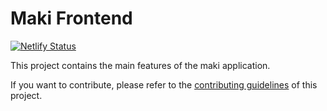 # Maki Frontend

[![Netlify Status](https://api.netlify.com/api/v1/badges/7bebf1a3-be7b-4165-afd1-446256acd5e3/deploy-status)](https://app.netlify.com/sites/maki-prod/deploys)

This project contains the main features of the maki application.

If you want to contribute, please refer to the [contributing guidelines](./CONTRIBUTING.md) of this project.
